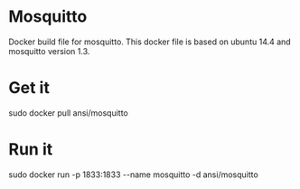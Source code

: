 Mosquitto
=========

Docker build file for mosquitto. This docker file is based on
ubuntu 14.4 and mosquitto version 1.3.

Get it
======
sudo docker pull ansi/mosquitto

Run it
======
sudo docker run -p 1833:1833 --name mosquitto -d ansi/mosquitto
